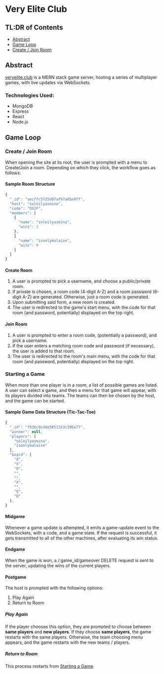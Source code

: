 # Very Elite Club

## TL:DR of Contents

- [Abstract](#abstract)
- [Game Loop](#game-loop)
- [Create / Join Room](#create--join-room)

## Abstract
[veryelite.club](veryelite.club) is a MERN stack game server, hosting a series of multiplayer games, with live updates via WebSockets.

### Technologies Used:
- MongoDB
- Express
- React
- Node.js

## Game Loop

### Create / Join Room

When opening the site at its root, the user is prompted with a menu to Create/Join a room. Depending on which they click, the workflow goes as follows:

#### Sample Room Structure
```js
{
  "_id": "aecffc5725d97af67a85e97f",
  "host": "soleilyasmina",
  "code": "OXJF",
  "members": [
    { 
      "name": "soleilyasmina",
      "wins": 1
    },
    {
      "name": "isonlymalaise",
      "wins": 0
    }
  ]
}
```

#### Create Room

1. A user is prompted to pick a username, and choose a public/private room.
2. If private is chosen, a room code (4-digit A-Z) and a room password (6-digit A-Z) are generated. Otherwise, just a room code is generated.
3. Upon submitting said form, a new room is created.
4. The user is redirected to the game's start menu, with the code for that room (and password, potentially) displayed on the top right.

#### Join Room
1. A user is prompted to enter a room code, (potentially a password), and pick a username.
2. If the user enters a matching room code and password (if necessary), the user is added to that room.
3. The user is redirected to the room's main menu, with the code for that room  (and password, potentially) displayed on the top right.

### Starting a Game

When more than one player is in a room, a list of possible games are listed. A user can select a game, and then a menu for that game will appear, with its players divided into teams. The teams can then be chosen by the host, and the game can be started.

#### Sample Game Data Structure (Tic-Tac-Toe)

```js
{
  "_id": "f636c0c46e58511b3c106a77",
  "winner": null,
  "players": [
    "soleilyasmina",
    "isonlymalaise"
  ],
  "board": [
    "X",
    "X",
    "O",
    "",
    "",
    "X",
    "",
    "O",
    "O"
  ],
}
```

#### Midgame

Whenever a game update is attempted, it emits a game-update event to the WebSockets, with a code, and a game state. If the request is successful, it gets transmitted to all of the other machines, after evaluating its win status.

#### Endgame

When the game is won, a /:game_id/gameover DELETE request is sent to the server, updating the wins of the current players.

#### Postgame

The host is prompted with the following options:
1. Play Again
2. Return to Room

##### Play Again

If the player chooses this option, they are prompted to choose between __same players__ and __new players__. If they choose __same players__, the game restarts with the same players. Otherwise, the team choosing menu appears, and the game restarts with the new teams / players.

##### Return to Room

This process restarts from [Starting a Game](#starting-a-game).

